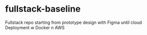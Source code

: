 # fullstack-baseline
Fullstack repo starting from prototype design with Figma until cloud Deployment w Docker n AWS
